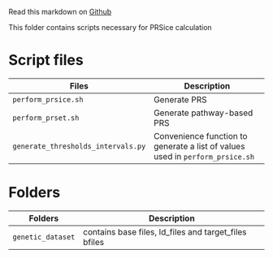Read this markdown on [Github](https://github.com/lehai-ml/dHCP_genetics/tree/main/codes/gene_set/PRSice)

This folder contains scripts necessary for PRSice calculation

# Script files

|Files|Description|
|-----|-----------|
|```perform_prsice.sh```|Generate PRS|
|```perform_prset.sh```|Generate pathway-based PRS|
|```generate_thresholds_intervals.py```|Convenience function to generate a list of values used in ```perform_prsice.sh```|

# Folders

|Folders|Description|
|-------|-----------|
|```genetic_dataset```|contains base files, ld_files and target_files bfiles|
